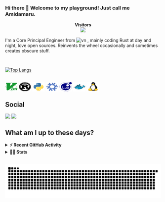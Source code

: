 ### Hi there 👋 Welcome to my playground! Just call me Amidamaru.

<p align="center">
  <b>Visitors</b><br>
  <img src="https://profile-counter.glitch.me/thaodt/count.svg" />
</p>

I'm a Core Principal Engineer from <img src="https://static.dwcdn.net/css/flag-icons/flags/4x3/vn.svg" alt="vn" height="25"/> , 
mainly coding Rust at day and night, love open sources. Reinvents the wheel occasionally and sometimes creates obscure stuff.

<br>

[![Top Langs](https://github-readme-stats.vercel.app/api/top-langs/?username=thaodt&layout=compact&theme=gotham&cache_seconds=86400)](https://github.com/thaodt/thaodt)


<div style="display: inline_block"><br>
  <img align="center" alt="thaodt-nvim" height="30" width="40" src="https://raw.githubusercontent.com/devicons/devicon/master/icons/vim/vim-plain.svg">
  <img align="center" alt="thaodt-rust" height="30" width="40" src="https://raw.githubusercontent.com/devicons/devicon/master/icons/rust/rust-plain.svg">
  <img align="center" alt="thaodt-python" height="30" width="40" src="https://raw.githubusercontent.com/devicons/devicon/master/icons/python/python-original.svg">
  <img align="center" alt="thaodt-nix" height="30" width="40" src="https://raw.githubusercontent.com/devicons/devicon/master/icons/nixos/nixos-plain.svg">  
  <img align="center" alt="thaodt-lua" height="30" width="40" src="https://raw.githubusercontent.com/devicons/devicon/master/icons/lua/lua-plain-wordmark.svg">
  <img align="center" alt="thaodt-docker" height="30" width="40" src="https://raw.githubusercontent.com/devicons/devicon/master/icons/docker/docker-original.svg">
  <img align="center" alt="thaodt-linux" height="30" width="40" src="https://raw.githubusercontent.com/devicons/devicon/master/icons/linux/linux-original.svg">
</div>

## Social

<div>
  <a href="https://twitter.com/dreamsparkis" target="_blank"><img src="https://img.shields.io/badge/-Twitter-%23E4405F?style=for-the-badge&logo=twitter&logoColor=white" target="_blank"></a>
  <a href = "mailto:ardtimeit@gmail.com"><img src="https://img.shields.io/badge/-Gmail-%23333?style=for-the-badge&logo=gmail&logoColor=white" target="_blank"></a>

</div>

## What am I up to these days?
<details>
  <summary><b>⚡ Recent GitHub Activity</b></summary>
    <p>

<!--START_SECTION:activity-->
1. 🗣 Commented on [#125](https://github.com/cloudwego/volo/issues/125#issuecomment-1778575211) in [cloudwego/volo](https://github.com/cloudwego/volo)
2. 🎉 Merged PR [#2](https://github.com/thaodt/notebook/pull/2) in [thaodt/notebook](https://github.com/thaodt/notebook)
3. 💪 Opened PR [#2](https://github.com/thaodt/notebook/pull/2) in [thaodt/notebook](https://github.com/thaodt/notebook)
4. 🎉 Merged PR [#1](https://github.com/thaodt/notebook/pull/1) in [thaodt/notebook](https://github.com/thaodt/notebook)
5. 💪 Opened PR [#1](https://github.com/thaodt/notebook/pull/1) in [thaodt/notebook](https://github.com/thaodt/notebook)
6. 🎉 Merged PR [#1](https://github.com/thaodt/dots/pull/1) in [thaodt/dots](https://github.com/thaodt/dots)
7. 💪 Opened PR [#1](https://github.com/thaodt/dots/pull/1) in [thaodt/dots](https://github.com/thaodt/dots)
8. 🗣 Commented on [#896](https://github.com/feldera/feldera/issues/896#issuecomment-1773019861) in [feldera/feldera](https://github.com/feldera/feldera)
9. 🗣 Commented on [#896](https://github.com/feldera/feldera/issues/896#issuecomment-1772919030) in [feldera/feldera](https://github.com/feldera/feldera)
10. 💪 Opened PR [#1](https://github.com/thaodt/pctp-pnars/pull/1) in [thaodt/pctp-pnars](https://github.com/thaodt/pctp-pnars)
<!--END_SECTION:activity-->
  </p>
</details>


<details>
  <summary><b>👨‍💻 Stats</b></summary>
  <p align="center">
    <a>
      <img align="center" src="https://gist.githubusercontent.com/thaodt/1db1d598a9e4550fa45eaede87135b3b/raw/97f3e5e943703e61b223dbc8cfa33ae9a5beb97b/github-metrics.svg"/>
    </a>
  </p>
</details>
<br>
<p align="center">
  <img width="600" src="https://raw.githubusercontent.com/thaodt/thaodt/master/assets/github-snake.svg" />
</p>
